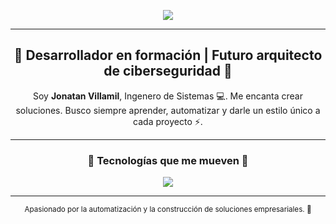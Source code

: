 <!-- Banner con animación -->
<p align="center">
  <img src="https://readme-typing-svg.herokuapp.com?font=Orbitron&size=40&duration=3000&pause=1000&color=FF5733&center=true&vCenter=true&width=800&lines=🚀+Hey!+Soy+Jonatan+Villamil;👨‍💻+Ingenero+de+Sistemas;⚡+Apasionado+por+el+desarrollo;⚡+y+la+ciberseguridad;🔥+Let's+Code+the+Future!" />
</p>

---

<!-- Presentación -->
<h2 align="center">👾 Desarrollador en formación | Futuro arquitecto de ciberseguridad 🚀</h2>

<p align="center">
Soy <b>Jonatan Villamil</b>, Ingenero de Sistemas 💻.  
Me encanta crear soluciones.  
Busco siempre aprender, automatizar y darle un estilo único a cada proyecto ⚡.
</p>

---

<!-- Skills animadas -->
<h3 align="center">🚀 Tecnologías que me mueven 🚀</h3>
<p align="center">
  <img src="https://skillicons.dev/icons?i=cs,dotnet,git,github,bootstrap,mysql,postgres,visualstudio,vscode" />
</p>

---


<p align="center">
  <small>Apasionado por la automatización y la construcción de soluciones empresariales. 🚀</small>
</p>




